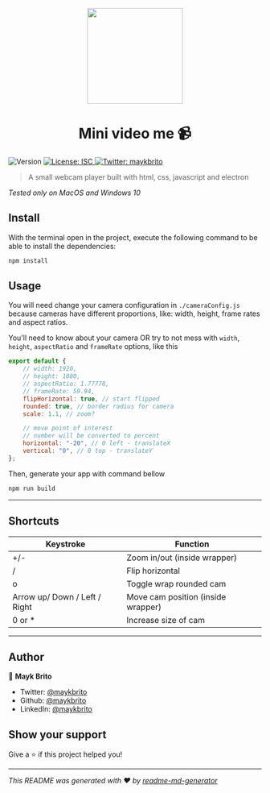 <p align="center">
<img src="./assets/webcam.png" width="190px"/>
</p>

<h1 align="center">Mini video me 📹</h1>
<p>
  <img alt="Version" src="https://img.shields.io/badge/version-1.0.0-blue.svg?cacheSeconds=2592000" />
  <a href="#" target="_blank">
    <img alt="License: ISC" src="https://img.shields.io/badge/License-ISC-yellow.svg" />
  </a>
  <a href="https://twitter.com/maykbrito" target="_blank">
    <img alt="Twitter: maykbrito" src="https://img.shields.io/twitter/follow/maykbrito.svg?style=social" />
  </a>
</p>

> A small webcam player built with html, css, javascript and electron

_Tested only on MacOS and Windows 10_

## Install

With the terminal open in the project, execute the following command to be able to install the dependencies:

```sh
npm install
```

## Usage

You will need change your camera configuration in `./cameraConfig.js` because cameras have different proportions, like: width, height, frame rates and aspect ratios.

You'll need to know about your camera OR try to not mess with `width`, `height`, `aspectRatio` and `frameRate` options, like this

```js
export default {
	// width: 1920,
	// height: 1080,
	// aspectRatio: 1.77778,
	// frameRate: 59.94,
	flipHorizontal: true, // start flipped
	rounded: true, // border radius for camera
	scale: 1.1, // zoom?

	// move point of interest
	// number will be converted to percent
	horizontal: "-20", // 0 left - translateX
	vertical: "0", // 0 top - translateY
};
```

Then, generate your app with command bellow

```sh
npm run build
```

---

## Shortcuts

<table>
  <thead>
    <tr>
      <th>Keystroke</th>
      <th>Function</th>
    </tr>
  </thead>
  <tbody>
    <tr>
      <td>+/-</td>
      <td>Zoom in/out (inside wrapper)</td>
    </tr>
    <tr>
      <td>/</td>
      <td>Flip horizontal</td>
    </tr>
    <tr>
      <td>o</td>
      <td>Toggle wrap rounded cam</td>
    </tr>
    <tr>
      <td>Arrow up/ Down / Left / Right</td>
      <td>Move cam position (inside wrapper)</td>
    </tr>
    <tr>
      <td>0 or *</td>
      <td>Increase size of cam</td>
    </tr>
  </tbody>
</table>

---

## Author

👤 **Mayk Brito**

- Twitter: [@maykbrito](https://twitter.com/maykbrito)
- Github: [@maykbrito](https://github.com/maykbrito)
- LinkedIn: [@maykbrito](https://linkedin.com/in/maykbrito)

## Show your support

Give a ⭐️ if this project helped you!

---

_This README was generated with ❤️ by [readme-md-generator](https://github.com/kefranabg/readme-md-generator)_
